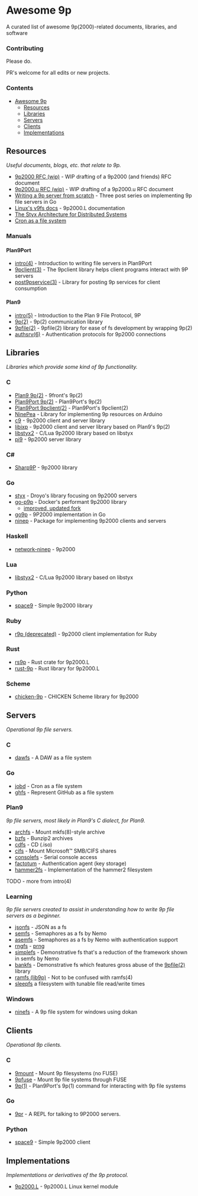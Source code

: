 # Awesome 9p

A curated list of awesome 9p(2000)-related documents, libraries, and software

### Contributing

Please do.

PR's welcome for all edits or new projects. 

### Contents

- [Awesome 9p](#awesome-9p)
  - [Resources](#resources)
  - [Libraries](#libraries)
  - [Servers](#servers)
  - [Clients](#clients)
  - [Implementations](#implementations)

## Resources

*Useful documents, blogs, etc. that relate to 9p.*

* [9p2000 RFC (wip)](http://ericvh.github.io/9p-rfc/rfc9p2000.html) - WIP drafting of a 9p2000 (and friends) RFC document
* [9p2000.u RFC (wip)](http://ericvh.github.io/9p-rfc/rfc9p2000.u.html) - WIP drafting of a 9p2000.u RFC document
* [Writing a 9p server from scratch](https://blog.aqwari.net/9p/) - Three post series on implementing 9p file servers in Go
* [Linux's v9fs docs](https://www.kernel.org/doc/Documentation/filesystems/9p.txt) - 9p2000.L documentation
* [The Styx Architecture for Distributed Systems](http://doc.cat-v.org/inferno/4th_edition/styx)
* [Cron as a file system](https://blog.gopheracademy.com/cron-filesystem/)

### Manuals

#### Plan9Port

* [intro(4)](http://man.cat-v.org/p9p/4/intro) - Introduction to writing file servers in Plan9Port
* [9pclient(3)](http://man.cat-v.org/p9p/3/9pclient) - The 9pclient library helps client programs interact with 9P servers
* [post9pservice(3)](http://man.cat-v.org/p9p/3/post9pservice) - Library for posting 9p services for client consumption

#### Plan9

* [intro(5)](http://man.cat-v.org/9front/5/intro) - Introduction to the Plan 9 File Protocol, 9P
* [9p(2)](http://man.cat-v.org/9front/2/9p) - 9p(2) communication library
* [9pfile(2)](http://man.cat-v.org/9front/2/9pfile) - 9pfile(2) library for ease of fs development by wrapping 9p(2)
* [authsrv(6)](http://man.cat-v.org/9front/6/authsrv) - Authentication protocols for 9p2000 connections

## Libraries

*Libraries which provide some kind of 9p functionality.*

### C

* [Plan9 9p(2)](http://code.9front.org/hg/plan9front/file/tip/sys/src/lib9p) - 9front's 9p(2) 
* [Plan9Port 9p(2)](https://github.com/9fans/plan9port/tree/master/src/lib9p) - Plan9Port's 9p(2) 
* [Plan9Port 9pclient(2)](https://github.com/9fans/plan9port/tree/master/src/lib9pclient) - Plan9Port's 9pclient(2)
* [NinePea](https://github.com/echoline/NinePea) - Library for implementing 9p resources on Arduino
* [c9](https://github.com/ftrvxmtrx/c9) - 9p2000 client and server library
* [libixp](https://dl.suckless.org/libs/libixp-0.5.tar.gz) - 9p2000 client and server library based on Plan9's 9p(2)
* [libstyx2](https://github.com/bhgv/listyx2-9p-C-lib-and-plugins) - C/Lua 9p2000 library based on libstyx
* [pi9](https://github.com/Cloudef/pi9) - 9p2000 server library

### C#

* [Sharp9P](https://github.com/dave-tucker/Sharp9P) - 9p2000 library

### Go

* [styx](https://github.com/droyo/styx) - Droyo's library focusing on 9p2000 servers
* [go-p9p](https://github.com/docker/go-p9p) - Docker's performant 9p2000 library
  - [improved, updated fork](https://github.com/frobnitzem/go-p9p)
* [go9p](https://github.com/knusbaum/go9p) - 9P2000 implementation in Go
* [ninep](https://github.com/lionkov/ninep) - Package for implementing 9p2000 clients and servers

### Haskell

* [network-ninep](https://github.com/elemir/network-ninep) - 9p2000

### Lua

* [libstyx2](https://github.com/bhgv/listyx2-9p-C-lib-and-plugins) - C/Lua 9p2000 library based on libstyx

### Python

* [space9](https://github.com/cea-hpc/space9) - Simple 9p2000 library 

### Ruby

* [r9p (deprecated)](https://dl.suckless.org/libs/r9p-0.4.tgz) - 9p2000 client implementation for Ruby

### Rust

* [rs9p](https://pfpacket.github.io/rust-9p/rs9p/) - Rust crate for 9p2000.L
* [rust-9p](https://github.com/pfpacket/rust-9p) - Rust library for 9p2000.L

### Scheme

* [chicken-9p](https://github.com/dspearson/chicken-9p) - CHICKEN Scheme library for 9p2000

## Servers

*Operational 9p file servers.*

### C

* [dawfs](https://github.com/ftrvxmtrx/dawfs) - A DAW as a file system

### Go

* [jobd](https://github.com/wkharold/jobd) - Cron as a file system
* [ghfs](https://github.com/sirnewton01/ghfs) - Represent GitHub as a file system

### Plan9

*9p file servers, most likely in Plan9's C dialect, for Plan9.*

* [archfs](http://code.9front.org/hg/plan9front/raw-file/tip/sys/src/cmd/archfs.c) - Mount mkfs(8)-style archive
* [bzfs](http://code.9front.org/hg/plan9front/file/tip/sys/src/cmd/bzfs) - Bunzip2 archives 
* [cdfs](http://code.9front.org/hg/plan9front/file/tip/sys/src/cmd/cdfs) - CD (.iso) 
* [cifs](http://code.9front.org/hg/plan9front/file/tip/sys/src/cmd/cifs) - Mount Microsoft™ SMB/CIFS shares
* [consolefs](http://code.9front.org/hg/plan9front/raw-file/tip/sys/src/cmd/aux/consolefs.c) - Serial console access
* [factotum](http://code.9front.org/hg/plan9front/file/file/sys/src/cmd/auth/factotum) - Authentication agent (key storage)
* [hammer2fs](https://github.com/driusan/hammer2fs) - Implementation of the hammer2 filesystem

TODO - more from intro(4)

### Learning

*9p file servers created to assist in understanding how to write 9p file servers as a beginner.*

* [jsonfs](https://github.com/droyo/jsonfs) - JSON as a fs
* [semfs](https://bitbucket.org/henesy/9intro/src/default/ch13/semfs/) - Semaphores as a fs by Nemo
* [asemfs](https://bitbucket.org/henesy/9intro/src/default/ch14/asemfs/) - Semaphores as a fs by Nemo with authentication support
* [rngfs](TODO) - [prng](https://en.wikipedia.org/wiki/Pseudorandom_number_generator)
* [simplefs](https://bitbucket.org/henesy/simplefs) - Demonstrative fs that's a reduction of the framework shown in semfs by Nemo
* [bankfs](https://bitbucket.org/henesy/bankfs) - Demonstrative fs which features gross abuse of the [9pfile(2)](http://man.cat-v.org/9front/2/9pfile) library
* [ramfs (lib9p)](http://code.9front.org/hg/plan9front/raw-file/973f85a881d0/sys/src/lib9p/ramfs.c) - Not to be confused with ramfs(4)
* [sleepfs](https://github.com/frobnitzem/go-p9p/tree/main/sleepfs) a filesystem with tunable file read/write times

### Windows

* [ninefs](https://github.com/9nut/ninefs) - A 9p file system for windows using dokan

## Clients

*Operational 9p clients.*

### C

* [9mount](http://sqweek.net/hg/9mount/) - Mount 9p filesystems (no FUSE)
* [9pfuse](https://github.com/aperezdc/9pfuse) - Mount 9p file systems through FUSE
* [9p(1)](https://raw.githubusercontent.com/9fans/plan9port/master/src/cmd/9p.c) - Plan9Port's 9p(1) command for interacting with 9p file systems 

### Go

* [9pr](https://github.com/frobnitzem/go-p9p/tree/main/cmd/9pr) - A REPL for talking to 9P2000 servers.

### Python

* [space9](https://github.com/cea-hpc/space9) - Simple 9p2000 client

## Implementations

*Implementations or derivatives of the 9p protocol.*

* [9p2000.L](https://github.com/torvalds/linux/tree/master/fs/9p) - 9p2000.L Linux kernel module
